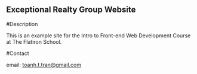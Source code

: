 Exceptional Realty Group Website
-----

#Description

This is an example site for the Intro to Front-end Web Development Course at The Flatiron School.

#Contact

email: toanh.t.tran@gmail.com